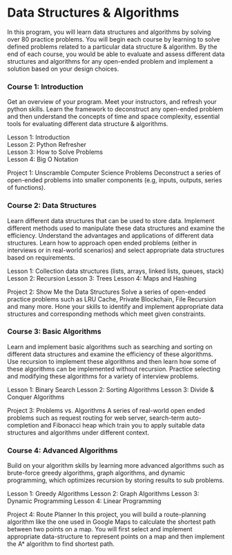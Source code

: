 # Data Structures & Algorithms
In this program, you will learn data structures and algorithms by solving over 80 practice problems. You will begin each course by learning to solve defined problems related to a particular data structure & algorithm. By the end of each course, you would be able to evaluate and assess different data structures and algorithms for any open-ended problem and implement a solution based on your design choices.


### Course 1: Introduction
Get an overview of your program. Meet your instructors, and refresh your python skills. Learn the framework to deconstruct any open-ended problem and then understand the concepts of time and space complexity, essential tools for evaluating different data structure & algorithms.

Lesson 1: Introduction<br/>
Lesson 2: Python Refresher<br/>
Lesson 3: How to Solve Problems<br/>
Lesson 4: Big O Notation<br/>

Project 1: Unscramble Computer Science Problems
Deconstruct a series of open-ended problems into smaller components (e.g, inputs, outputs, series of functions).


### Course 2: Data Structures

Learn different data structures that can be used to store data. Implement different methods used to manipulate these data structures and examine the efficiency. Understand the advantages and applications of different data structures. Learn how to approach open ended problems (either in interviews or in real-world scenarios) and select appropriate data structures based on requirements.

Lesson 1: Collection data structures (lists, arrays, linked lists, queues, stack)
Lesson 2: Recursion
Lesson 3: Trees
Lesson 4: Maps and Hashing

Project 2: Show Me the Data Structures
Solve a series of open-ended practice problems such as LRU Cache, Private Blockchain, File Recursion and many more. Hone your skills to identify and implement appropriate data structures and corresponding methods which meet given constraints.


### Course 3: Basic Algorithms

Learn and implement basic algorithms such as searching and sorting on different data structures and examine the efficiency of these algorithms. Use recursion to implement these algorithms and then learn how some of these algorithms can be implemented without recursion. Practice selecting and modifying these algorithms for a variety of interview problems.

Lesson 1: Binary Search
Lesson 2: Sorting Algorithms
Lesson 3: Divide & Conquer Algorithms

Project 3: Problems vs. Algorithms
A series of real-world open ended problems such as request routing for web server, search-term auto-completion and Fibonacci heap which train you to apply suitable data structures and algorithms under different context.


### Course 4: Advanced Algorithms

Build on your algorithm skills by learning more advanced algorithms such as brute-force greedy algorithms, graph algorithms, and dynamic programming, which optimizes recursion by storing results to sub problems.

Lesson 1: Greedy Algorithms
Lesson 2: Graph Algorithms
Lesson 3: Dynamic Programming
Lesson 4: Linear Programming

Project 4: Route Planner
In this project, you will build a route-planning algorithm like the one used in Google Maps to calculate the shortest path between two points on a map. You will first select and implement appropriate data-structure to represent points on a map and then implement the A* algorithm to find shortest path.